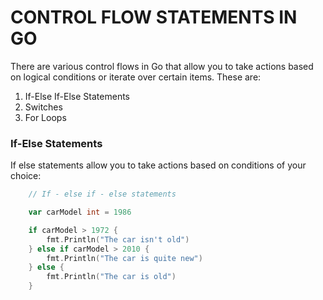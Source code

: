 # CONTROL FLOW STATEMENTS IN GO

There are various control flows in Go that allow you to take actions based on logical conditions or iterate over certain items. These are:

1) If-Else If-Else Statements
2) Switches
3) For Loops

### If-Else Statements
If else statements allow you to take actions based on conditions of your choice:

```Go
	// If - else if - else statements

	var carModel int = 1986

	if carModel > 1972 {
		fmt.Println("The car isn't old")
	} else if carModel > 2010 {
		fmt.Println("The car is quite new")
	} else {
		fmt.Println("The car is old")
	}
```




